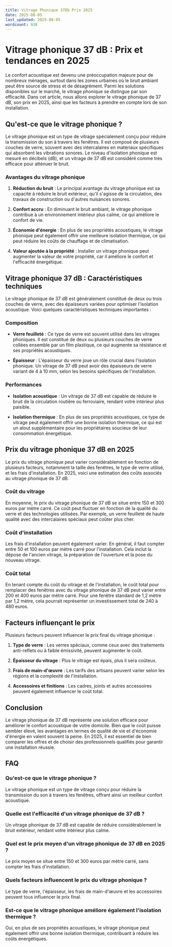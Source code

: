 ```yaml
---
title: Vitrage Phonique 37Db Prix 2025
date: 2025-08-05
last_updated: 2025-08-05
wordcount: 938
---
```


# Vitrage phonique 37 dB : Prix et tendances en 2025

Le confort acoustique est devenu une préoccupation majeure pour de nombreux ménages, surtout dans les zones urbaines où le bruit ambiant peut être source de stress et de désagrément. Parmi les solutions disponibles sur le marché, le vitrage phonique se distingue par son efficacité. Dans cet article, nous allons explorer le vitrage phonique de 37 dB, son prix en 2025, ainsi que les facteurs à prendre en compte lors de son installation.

## Qu'est-ce que le vitrage phonique ?

Le vitrage phonique est un type de vitrage spécialement conçu pour réduire la transmission du son à travers les fenêtres. Il est composé de plusieurs couches de verre, souvent avec des intercalaires en matériaux spécifiques qui absorbent les vibrations sonores. Le niveau d'isolation phonique est mesuré en décibels (dB), et un vitrage de 37 dB est considéré comme très efficace pour atténuer le bruit.

### Avantages du vitrage phonique

1. **Réduction du bruit** : Le principal avantage du vitrage phonique est sa capacité à réduire le bruit extérieur, qu'il s'agisse de la circulation, des travaux de construction ou d'autres nuisances sonores.
   
2. **Confort accru** : En diminuant le bruit ambiant, le vitrage phonique contribue à un environnement intérieur plus calme, ce qui améliore le confort de vie.

3. **Économie d'énergie** : En plus de ses propriétés acoustiques, le vitrage phonique peut également offrir une meilleure isolation thermique, ce qui peut réduire les coûts de chauffage et de climatisation.

4. **Valeur ajoutée à la propriété** : Installer un vitrage phonique peut augmenter la valeur de votre propriété, car il améliore le confort et l'efficacité énergétique.

## Vitrage phonique 37 dB : Caractéristiques techniques

Le vitrage phonique de 37 dB est généralement constitué de deux ou trois couches de verre, avec des épaisseurs variées pour optimiser l'isolation acoustique. Voici quelques caractéristiques techniques importantes :

### Composition

- **Verre feuilleté** : Ce type de verre est souvent utilisé dans les vitrages phoniques. Il est constitué de deux ou plusieurs couches de verre collées ensemble par un film plastique, ce qui augmente sa résistance et ses propriétés acoustiques.
  
- **Épaisseur** : L'épaisseur du verre joue un rôle crucial dans l'isolation phonique. Un vitrage de 37 dB peut avoir des épaisseurs de verre variant de 4 à 10 mm, selon les besoins spécifiques de l'installation.

### Performances

- **Isolation acoustique** : Un vitrage de 37 dB est capable de réduire le bruit de la circulation routière ou ferroviaire, rendant votre intérieur plus paisible.

- **Isolation thermique** : En plus de ses propriétés acoustiques, ce type de vitrage peut également offrir une bonne isolation thermique, ce qui est un atout supplémentaire pour les propriétaires soucieux de leur consommation énergétique.

## Prix du vitrage phonique 37 dB en 2025

Le prix du vitrage phonique peut varier considérablement en fonction de plusieurs facteurs, notamment la taille des fenêtres, le type de verre utilisé, et les frais d'installation. En 2025, voici une estimation des coûts associés au vitrage phonique de 37 dB.

### Coût du vitrage

En moyenne, le prix du vitrage phonique de 37 dB se situe entre 150 et 300 euros par mètre carré. Ce coût peut fluctuer en fonction de la qualité du verre et des technologies utilisées. Par exemple, un verre feuilleté de haute qualité avec des intercalaires spéciaux peut coûter plus cher.

### Coût d'installation

Les frais d'installation peuvent également varier. En général, il faut compter entre 50 et 100 euros par mètre carré pour l'installation. Cela inclut la dépose de l'ancien vitrage, la préparation de l'ouverture et la pose du nouveau vitrage.

### Coût total

En tenant compte du coût du vitrage et de l'installation, le coût total pour remplacer des fenêtres avec du vitrage phonique de 37 dB peut varier entre 200 et 400 euros par mètre carré. Pour une fenêtre standard de 1,2 mètre par 1,2 mètre, cela pourrait représenter un investissement total de 240 à 480 euros.

## Facteurs influençant le prix

Plusieurs facteurs peuvent influencer le prix final du vitrage phonique :

1. **Type de verre** : Les verres spéciaux, comme ceux avec des traitements anti-reflets ou à faible émissivité, peuvent augmenter le coût.

2. **Épaisseur du vitrage** : Plus le vitrage est épais, plus il sera coûteux.

3. **Frais de main-d'œuvre** : Les tarifs des artisans peuvent varier selon les régions et la complexité de l'installation.

4. **Accessoires et finitions** : Les cadres, joints et autres accessoires peuvent également influencer le coût total.

## Conclusion

Le vitrage phonique de 37 dB représente une solution efficace pour améliorer le confort acoustique de votre domicile. Bien que le coût puisse sembler élevé, les avantages en termes de qualité de vie et d'économie d'énergie en valent souvent la peine. En 2025, il est essentiel de bien comparer les offres et de choisir des professionnels qualifiés pour garantir une installation réussie.

## FAQ

### Qu'est-ce que le vitrage phonique ?

Le vitrage phonique est un type de vitrage conçu pour réduire la transmission du son à travers les fenêtres, offrant ainsi un meilleur confort acoustique.

### Quelle est l'efficacité d'un vitrage phonique de 37 dB ?

Un vitrage phonique de 37 dB est capable de réduire considérablement le bruit extérieur, rendant votre intérieur plus calme.

### Quel est le prix moyen d'un vitrage phonique de 37 dB en 2025 ?

Le prix moyen se situe entre 150 et 300 euros par mètre carré, sans compter les frais d'installation.

### Quels facteurs influencent le prix du vitrage phonique ?

Le type de verre, l'épaisseur, les frais de main-d'œuvre et les accessoires peuvent tous influencer le prix final.

### Est-ce que le vitrage phonique améliore également l'isolation thermique ?

Oui, en plus de ses propriétés acoustiques, le vitrage phonique peut également offrir une bonne isolation thermique, contribuant à réduire les coûts énergétiques.